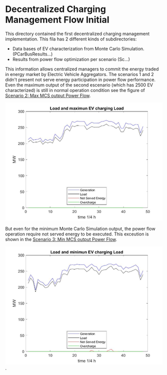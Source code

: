 # Decentralized Charging Management Flow Initial

This directory contained the first  decentralized  charging management implementation. This fila has 2 different kinds of subdirectories:

* Data bases of EV characterization from Monte Carlo Simulation. (PCarBusResults...)
* Results from power flow optimization per scenario (Sc...)

This information allows centralized managers to commit the energy traded in energy market by Electric Vehicle Aggregators. The scenarios 1 and 2 didn't present not serve energy participation in power flow performance. Even the maximum output of the second escenario (which has 2500 EV characterized) is still in normal operation condition see the figure of [Scenario 2: Max MCS output Power Flow](https://github.com/cwvillanuevam/Paper-Operative-Analysis-of-EVCCM-C-D-coordination-/blob/main/DB/DCM%20Ini/Sc2/IEEE%2014validacion/IEEE%2014validacionPSF4.jpg).

![Scenario 2: Max MCS output Power Flow](https://github.com/cwvillanuevam/Paper-Operative-Analysis-of-EVCCM-C-D-coordination-/blob/main/DB/DCM%20Ini/Sc2/IEEE%2014validacion/IEEE%2014validacionPSF4.jpg?raw=true)

But even for the minimum Monte Carlo Simulation output, the power flow operation require not served energy to be executed. This exceution is shown in the [Scenario 3: Min MCS output Power Flow](.//Sc3/IEEE%2014validacion/IEEE%2014validacionPSF3.jpg).

![Scenario 3: Min MCS output Power Flow](.//Sc3/IEEE%2014validacion/IEEE%2014validacionPSF3.jpg).
